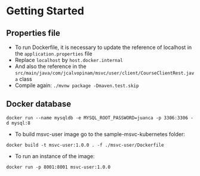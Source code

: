 # Getting Started

## Properties file
- To run Dockerfile, it is necessary to update the reference of localhost in the `application.properties` file
- Replace `localhost` by `host.docker.internal`
- And also the reference in the `src/main/java/com/jcalvopinam/msvc/user/client/CourseClientRest.java` class
- Compile again: `./mvnw package -Dmaven.test.skip `

## Docker database
```shell
docker run --name mysqldb -e MYSQL_ROOT_PASSWORD=juanca -p 3306:3306 -d mysql:8
```

- To build msvc-user image go to the sample-msvc-kubernetes folder:
```shell
docker build -t msvc-user:1.0.0 . -f ./msvc-user/Dockerfile
```

- To run an instance of the image:
```shell
docker run -p 8001:8001 msvc-user:1.0.0
```
